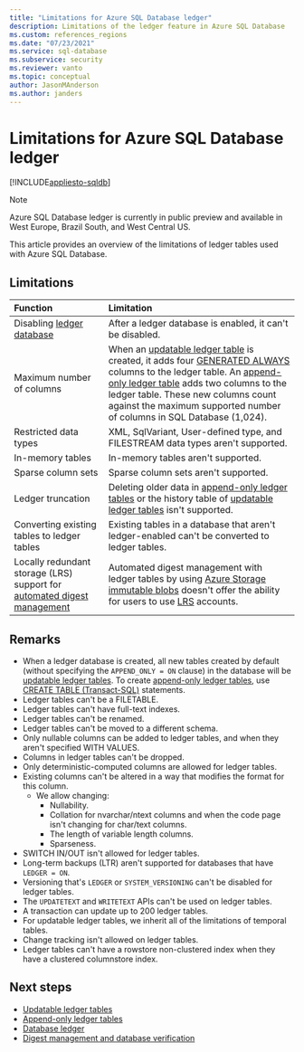 ```yaml
---
title: "Limitations for Azure SQL Database ledger"
description: Limitations of the ledger feature in Azure SQL Database
ms.custom: references_regions
ms.date: "07/23/2021"
ms.service: sql-database
ms.subservice: security
ms.reviewer: vanto
ms.topic: conceptual
author: JasonMAnderson
ms.author: janders
---
```


# Limitations for Azure SQL Database ledger

[!INCLUDE[appliesto-sqldb](../includes/appliesto-sqldb.md)]

> [!NOTE]
> Azure SQL Database ledger is currently in public preview and available in West Europe, Brazil South, and West Central US.

This article provides an overview of the limitations of ledger tables used with Azure SQL Database.

## Limitations

| Function | Limitation |
| :--- | :--- |
| Disabling [ledger database](ledger-database-ledger.md)   | After a ledger database is enabled, it can't be disabled. |
| Maximum number of columns | When an [updatable ledger table](ledger-updatable-ledger-tables.md) is created, it adds four [GENERATED ALWAYS](/sql/t-sql/statements/create-table-transact-sql#generate-always-columns) columns to the ledger table. An [append-only ledger table](ledger-append-only-ledger-tables.md) adds two columns to the ledger table. These new columns count against the maximum supported number of columns in SQL Database (1,024). |
| Restricted data types | XML, SqlVariant, User-defined type, and FILESTREAM data types aren't supported. |
| In-memory tables | In-memory tables aren't supported. |
| Sparse column sets | Sparse column sets aren't supported. |
| Ledger truncation | Deleting older data in [append-only ledger tables](ledger-append-only-ledger-tables.md) or the history table of [updatable ledger tables](ledger-updatable-ledger-tables.md) isn't supported. |
| Converting existing tables to ledger tables | Existing tables in a database that aren't ledger-enabled can't be converted to ledger tables. |
|Locally redundant storage (LRS) support for [automated digest management](ledger-digest-management-and-database-verification.md) | Automated digest management with ledger tables by using [Azure Storage immutable blobs](../../storage/blobs/immutable-storage-overview.md) doesn't offer the ability for users to use [LRS](../../storage/common/storage-redundancy.md#locally-redundant-storage) accounts.|

## Remarks

- When a ledger database is created, all new tables created by default (without specifying the `APPEND_ONLY = ON` clause) in the database will be [updatable ledger tables](ledger-updatable-ledger-tables.md). To create [append-only ledger tables](ledger-append-only-ledger-tables.md), use [CREATE TABLE (Transact-SQL)](/sql/t-sql/statements/create-table-transact-sql) statements.
- Ledger tables can't be a FILETABLE.
- Ledger tables can't have full-text indexes.
- Ledger tables can't be renamed.
- Ledger tables can't be moved to a different schema.
- Only nullable columns can be added to ledger tables, and when they aren't specified WITH VALUES.
- Columns in ledger tables can't be dropped.
- Only deterministic-computed columns are allowed for ledger tables.
- Existing columns can't be altered in a way that modifies the format for this column.
  - We allow changing:
    - Nullability.
    - Collation for nvarchar/ntext columns and when the code page isn't changing for char/text columns.
    - The length of variable length columns.
    - Sparseness.
- SWITCH IN/OUT isn't allowed for ledger tables.
- Long-term backups (LTR) aren't supported for databases that have `LEDGER = ON`.
- Versioning that's `LEDGER` or `SYSTEM_VERSIONING` can't be disabled for ledger tables.
- The `UPDATETEXT` and `WRITETEXT` APIs can't be used on ledger tables.
- A transaction can update up to 200 ledger tables.
- For updatable ledger tables, we inherit all of the limitations of temporal tables.
- Change tracking isn't allowed on ledger tables.
- Ledger tables can't have a rowstore non-clustered index when they have a clustered columnstore index.

## Next steps

- [Updatable ledger tables](ledger-updatable-ledger-tables.md)
- [Append-only ledger tables](ledger-append-only-ledger-tables.md)
- [Database ledger](ledger-database-ledger.md)
- [Digest management and database verification](ledger-digest-management-and-database-verification.md)